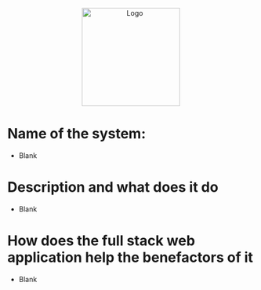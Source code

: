 
<p align="center">
  <!-- Adjust the size of the image -->
  <img src="https://github.com/FCPongs/ReactDjango-Elective/assets/137862066/3c6ce56f-e319-48f2-84b7-a9cf8e74e07a" alt="Logo" width="200" height="200">
</p>

# Name of the system: 
- Blank
# Description and what does it do
- Blank
# How does the full stack web application help the benefactors of it
- Blank
